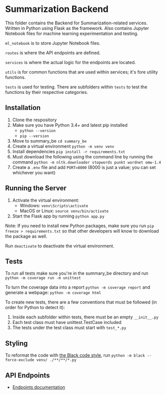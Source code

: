 # Summarization Backend

This folder contains the Backend for Summarization-related services. Written in Python using Flask as the framework. Also contains Jupyter Notebook files for machine learning experimentation and testing.

`ml_notebook` is to store Jupyter Notebook files.

`routes` is where the API endpoints are defined.

`services` is where the actual logic for the endpoints are located.

`utils` is for common functions that are used within services; it's fore utility functions.

`tests` is used for testing. There are subfolders within `tests` to test the functions by their respective categories.

## Installation

1. Clone the respository
2. Make sure you have Python 3.4+ and latest pip installed
   - `python --version`
   - `pip --version`
3. Move to summary_be `cd summary_be`
4. Create a virtual environment `python -m venv venv`
5. Install dependencies `pip install -r requirements.txt`
6. Must download the following using the command line by running the command `python -m nltk.downloader stopwords punkt wordnet omw-1.4`
7. Create a `.env` file and add `PORT=8000` (8000 is just a value; you can set whichever you want)

## Running the Server

1. Activate the virtual environment:
   - Windows: `venv\Scripts\activate`
   - MacOS or Linux: `source venv/bin/activate`
2. Start the Flask app by running `python app.py`

Note: If you need to install new Python packages, make sure you run `pip freeze > requirements.txt` so that other developers will know to download the package as well.

Run `deactivate` to deactivate the virtual environment.

## Tests

To run all tests make sure you're in the summary_be directory and run `python -m coverage run -m unittest`

To turn the coverage data into a report `python -m coverage report` and generate a webpage: `python -m coverage html`

To create new tests, there are a few conventions that must be followed (in order for Python to detect it):

1. Inside each subfolder within tests, there must be an empty `__init__.py`
2. Each test class must have unittest.TestCase included
3. The tests under the test class must start with `test_*.py`

## Styling
To reformat the code with [the Black code style](https://black.readthedocs.io/en/stable/the_black_code_style/current_style.html), run `python -m black --force-exclude venv/ ./**/**/*.py`

## API Endpoints

- [Endpoints documentation](https://docs.google.com/document/d/1Z19GKOGJVhKviADtvBEPEok53qLszR71e5_4Dz2MTGw/edit#)

